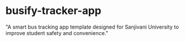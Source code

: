 # busify-tracker-app
"A smart bus tracking app template designed for Sanjivani University to improve student safety and convenience."
